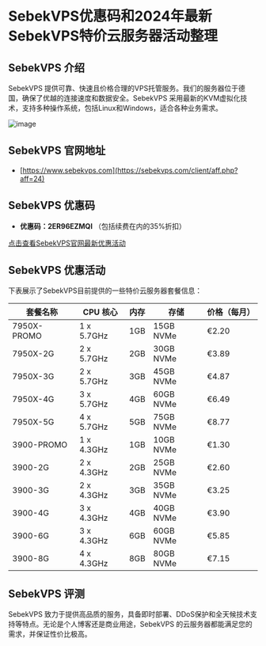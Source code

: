 # SebekVPS优惠码和2024年最新SebekVPS特价云服务器活动整理

## SebekVPS 介绍
SebekVPS 提供可靠、快速且价格合理的VPS托管服务。我们的服务器位于德国，确保了优越的连接速度和数据安全。SebekVPS 采用最新的KVM虚拟化技术，支持多种操作系统，包括Linux和Windows，适合各种业务需求。

![image](https://github.com/fullarhelena68/SebekVPS/assets/167750235/d3d3d79f-5594-48ee-b381-ab42de66cb46)

## SebekVPS 官网地址
- [https://www.sebekvps.com](https://sebekvps.com/client/aff.php?aff=24)

## SebekVPS 优惠码
- **优惠码：2ER96EZMQI** （包括续费在内的35%折扣）

[点击查看SebekVPS官网最新优惠活动](https://sebekvps.com/client/aff.php?aff=24)

## SebekVPS 优惠活动
下表展示了SebekVPS目前提供的一些特价云服务器套餐信息：

| 套餐名称     | CPU 核心        | 内存 | 存储        | 价格（每月） |
|------------|-----------------|------|------------|--------------|
| 7950X-PROMO | 1 x 5.7GHz      | 1GB  | 15GB NVMe  | €2.20        |
| 7950X-2G    | 2 x 5.7GHz      | 2GB  | 30GB NVMe  | €3.89        |
| 7950X-3G    | 2 x 5.7GHz      | 3GB  | 45GB NVMe  | €4.87        |
| 7950X-4G    | 3 x 5.7GHz      | 4GB  | 60GB NVMe  | €6.49        |
| 7950X-5G    | 4 x 5.7GHz      | 5GB  | 75GB NVMe  | €8.77        |
| 3900-PROMO  | 1 x 4.3GHz      | 1GB  | 10GB NVMe  | €1.30        |
| 3900-2G     | 2 x 4.3GHz      | 2GB  | 25GB NVMe  | €2.60        |
| 3900-3G     | 2 x 4.3GHz      | 3GB  | 35GB NVMe  | €3.25        |
| 3900-4G     | 3 x 4.3GHz      | 4GB  | 40GB NVMe  | €3.90        |
| 3900-6G     | 3 x 4.3GHz      | 6GB  | 60GB NVMe  | €5.85        |
| 3900-8G     | 4 x 4.3GHz      | 8GB  | 80GB NVMe  | €7.15        |

## SebekVPS 评测
SebekVPS 致力于提供高品质的服务，具备即时部署、DDoS保护和全天候技术支持等特点。无论是个人博客还是商业用途，SebekVPS 的云服务器都能满足您的需求，并保证性价比极高。
